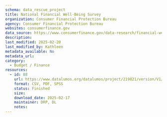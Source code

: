 ```yaml
---
schema: data_rescue_project 
title: National Financial Well-Being Survey 
organization: Consumer Financial Protection Bureau
agency: Consumer Financial Protection Bureau
websites: consumerfinance.gov
data_source: https://www.consumerfinance.gov/data-research/financial-well-being-survey-data/
description: 
last_modified: 2025-02-20
last_modified_by: Kathleen
metadata_available: No
metadata_url: 
category:
  - Budget / Finance
resources:
  - id: 88
    url: https://www.datalumos.org/datalumos/project/219821/version/V1/view
    format: CSV, PDF, SPSS
    status: Finished
    size: 
    download_date: 2025-02-17
    maintainer: DRP, DL
    notes: 
---
```

